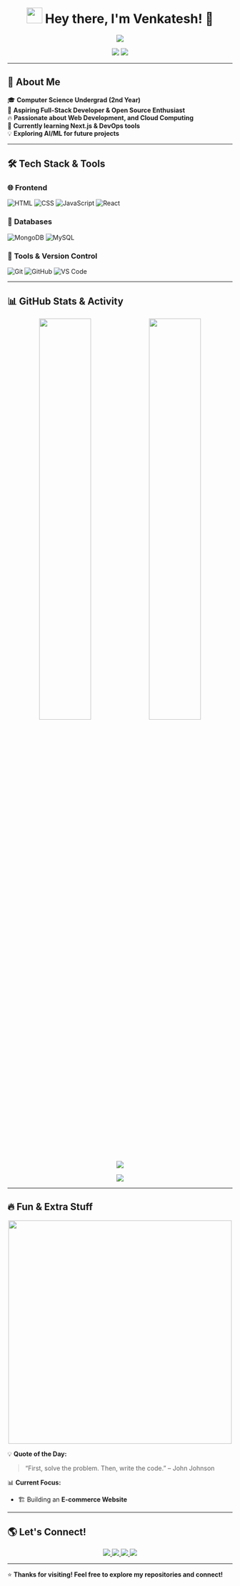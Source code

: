 <h1 align="center">
  <img src="https://media.giphy.com/media/hvRJCLFzcasrR4ia7z/giphy.gif" width="35px">
  Hey there, I'm Venkatesh! 🚀
</h1>

<p align="center">
  <img src="https://readme-typing-svg.herokuapp.com?font=Fira+Code&size=22&pause=1000&color=36BCF7&center=true&width=500&lines=Welcome+to+my+GitHub!;Full-Stack+Developer+%7C+Java+%7C+Node.js;Open-Source+Contributor+%7C+Tech+Enthusiast" />
</p>

<p align="center">
  <img src="https://komarev.com/ghpvc/?username=venkatesh0029&label=Profile%20Views&color=0e75b6&style=flat" />
  <img src="https://img.shields.io/github/followers/venkatesh0029?label=Followers" />
</p>

---

## 🎨 **About Me**
🎓 **Computer Science Undergrad (2nd Year)**  
🚀 **Aspiring Full-Stack Developer & Open Source Enthusiast**  
🔥 **Passionate about Web Development, and Cloud Computing**  
🌱 **Currently learning Next.js & DevOps tools**  
💡 **Exploring AI/ML for future projects**  

---

## 🛠️ **Tech Stack & Tools**  
### 🌐 **Frontend**  
![HTML](https://img.shields.io/badge/HTML5-E34F26?style=for-the-badge&logo=html5&logoColor=white)
![CSS](https://img.shields.io/badge/CSS3-1572B6?style=for-the-badge&logo=css3&logoColor=white)
![JavaScript](https://img.shields.io/badge/JavaScript-F7DF1E?style=for-the-badge&logo=javascript&logoColor=black)
![React](https://img.shields.io/badge/React-61DAFB?style=for-the-badge&logo=react&logoColor=black)


### 💾 **Databases**  
![MongoDB](https://img.shields.io/badge/MongoDB-4EA94B?style=for-the-badge&logo=mongodb&logoColor=white)
![MySQL](https://img.shields.io/badge/MySQL-00758F?style=for-the-badge&logo=mysql&logoColor=white)




### 🔧 **Tools & Version Control**  
![Git](https://img.shields.io/badge/Git-F05032?style=for-the-badge&logo=git&logoColor=white)
![GitHub](https://img.shields.io/badge/GitHub-181717?style=for-the-badge&logo=github&logoColor=white)
![VS Code](https://img.shields.io/badge/VS%20Code-007ACC?style=for-the-badge&logo=visual-studio-code&logoColor=white)

---

## 📊 **GitHub Stats & Activity**  
<p align="center">
  <img width="48%" src="https://github-readme-stats.vercel.app/api?username=venkatesh0029&show_icons=true&theme=radical" />
  <img width="48%" src="https://github-readme-streak-stats.herokuapp.com/?user=venkatesh0029&theme=radical" />
</p>

<p align="center">
  <img src="https://github-readme-stats.vercel.app/api/top-langs/?username=venkatesh0029&layout=compact&theme=radical" />
</p>

<p align="center">
  <img src="https://github-profile-summary-cards.vercel.app/api/cards/profile-details?username=venkatesh0029&theme=radical" />
</p>

---

## 🔥 **Fun & Extra Stuff**  
<p align="center">
  <img src="https://media.giphy.com/media/13HgwGsXF0aiGY/giphy.gif" width="500" />
</p>

💡 **Quote of the Day:**  
> “First, solve the problem. Then, write the code.” – John Johnson  

📊 **Current Focus:**  
- 🏗 Building an **E-commerce Website**  


---
## 🌎 **Let's Connect!**  
<p align="center">
  <a href="https://www.linkedin.com/in/venkateswarlu-bonthala-65914624a/">
    <img src="https://img.shields.io/badge/LinkedIn-venkatesh-blue?style=for-the-badge&logo=linkedin" />
  </a>
  <a href="https://twitter.com/your-handle">
    <img src="https://img.shields.io/badge/Twitter-1DA1F2?style=for-the-badge&logo=twitter&logoColor=white" />
  </a>
  <a href="mailto:venkateshbonthala8@gmail.com">
    <img src="https://img.shields.io/badge/Gmail-D14836?style=for-the-badge&logo=gmail&logoColor=white" />
  </a>
  <a href="https://your-portfolio-link.com">
    <img src="https://img.shields.io/badge/Portfolio-24292F?style=for-the-badge&logo=github&logoColor=white" />
  </a>
</p>

---

⭐ **Thanks for visiting! Feel free to explore my repositories and connect!**  

